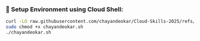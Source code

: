 <h3>🚀 Setup Environment using Cloud Shell:</h3>

```bash
curl -LO raw.githubusercontent.com/chayandeokar/Cloud-Skills-2025/refs/heads/master/Terraform%20Essentials%3A%20Cloud%20Firestore%20Database/chayandeokar.sh
sudo chmod +x chayandeokar.sh
./chayandeokar.sh
```
